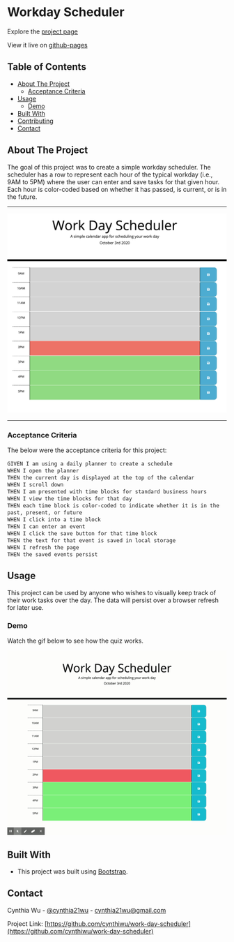 # Workday Scheduler

Explore the [project page](https://github.com/cynthiwu/work-day-scheduler)

View it live on [github-pages](https://cynthiwu.github.io/work-day-scheduler/)

## Table of Contents
- [About The Project](#about-the-project)
  - [Acceptance Criteria](#acceptance-criteria)
- [Usage](#usage)
  - [Demo](#demo)
- [Built With](#built-with)
- [Contributing](#contributing)
- [Contact](#contact)


## About The Project

The goal of this project was to create a simple workday scheduler. The scheduler has a row to represent each hour of the typical workday (i.e., 9AM to 5PM) where the user can enter and save tasks for that given hour. Each hour is color-coded based on whether it has passed, is current, or is in the future. 

<hr>

![Project Snapshot](./Assets/preview.png)

<hr>

### Acceptance Criteria

The below were the acceptance criteria for this project:

```
GIVEN I am using a daily planner to create a schedule
WHEN I open the planner
THEN the current day is displayed at the top of the calendar
WHEN I scroll down
THEN I am presented with time blocks for standard business hours
WHEN I view the time blocks for that day
THEN each time block is color-coded to indicate whether it is in the past, present, or future
WHEN I click into a time block
THEN I can enter an event
WHEN I click the save button for that time block
THEN the text for that event is saved in local storage
WHEN I refresh the page
THEN the saved events persist
```


## Usage

This project can be used by anyone who wishes to visually keep track of their work tasks over the day. The data will persist over a browser refresh for later use. 

### Demo

Watch the gif below to see how the quiz works. 

![Workday Scheduler Demo](./Assets/scheduler.gif)


## Built With

* This project was built using [Bootstrap](https://getbootstrap.com/).


## Contact

Cynthia Wu - [@cynthia21wu](https://twitter.com/cynthia21wu) - cynthia21wu@gmail.com

Project Link: [https://github.com/cynthiwu/work-day-scheduler](https://github.com/cynthiwu/work-day-scheduler)
